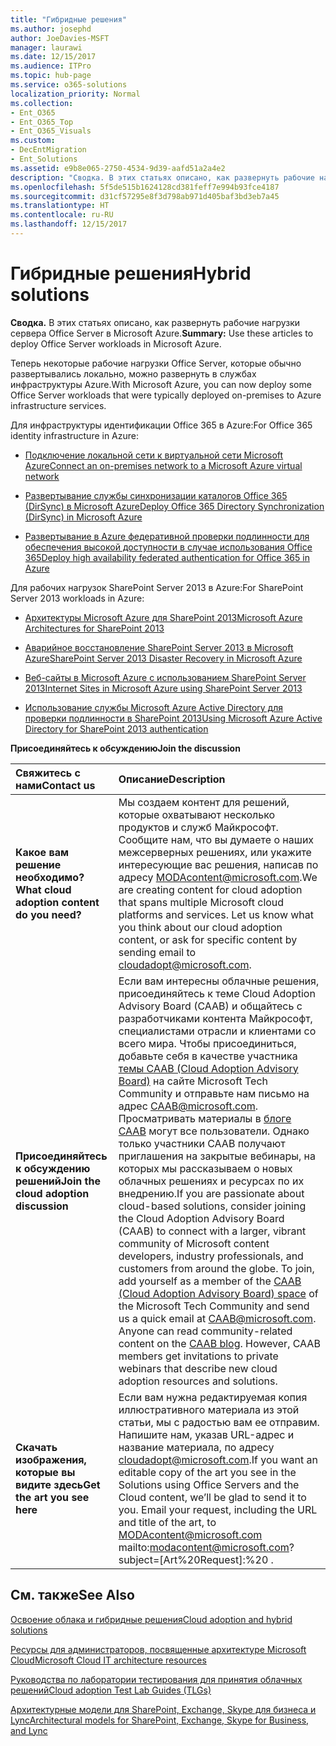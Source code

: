 ```yaml
---
title: "Гибридные решения"
ms.author: josephd
author: JoeDavies-MSFT
manager: laurawi
ms.date: 12/15/2017
ms.audience: ITPro
ms.topic: hub-page
ms.service: o365-solutions
localization_priority: Normal
ms.collection:
- Ent_O365
- Ent_O365_Top
- Ent_O365_Visuals
ms.custom:
- DecEntMigration
- Ent_Solutions
ms.assetid: e9b8e065-2750-4534-9d39-aafd51a2a4e2
description: "Сводка. В этих статьях описано, как развернуть рабочие нагрузки сервера Office Server в Microsoft Azure."
ms.openlocfilehash: 5f5de515b1624128cd381feff7e994b93fce4187
ms.sourcegitcommit: d31cf57295e8f3d798ab971d405baf3bd3eb7a45
ms.translationtype: HT
ms.contentlocale: ru-RU
ms.lasthandoff: 12/15/2017
---
```

# <a name="hybrid-solutions"></a><span data-ttu-id="abb57-103">Гибридные решения</span><span class="sxs-lookup"><span data-stu-id="abb57-103">Hybrid solutions</span></span>

 <span data-ttu-id="abb57-104">**Сводка.** В этих статьях описано, как развернуть рабочие нагрузки сервера Office Server в Microsoft Azure.</span><span class="sxs-lookup"><span data-stu-id="abb57-104">**Summary:** Use these articles to deploy Office Server workloads in Microsoft Azure.</span></span>
  
<span data-ttu-id="abb57-105">Теперь некоторые рабочие нагрузки Office Server, которые обычно развертывались локально, можно развернуть в службах инфраструктуры Azure.</span><span class="sxs-lookup"><span data-stu-id="abb57-105">With Microsoft Azure, you can now deploy some Office Server workloads that were typically deployed on-premises to Azure infrastructure services.</span></span>
  
<span data-ttu-id="abb57-106">Для инфраструктуры идентификации Office 365 в Azure:</span><span class="sxs-lookup"><span data-stu-id="abb57-106">For Office 365 identity infrastructure in Azure:</span></span>
  
- [<span data-ttu-id="abb57-107">Подключение локальной сети к виртуальной сети Microsoft Azure</span><span class="sxs-lookup"><span data-stu-id="abb57-107">Connect an on-premises network to a Microsoft Azure virtual network</span></span>](connect-an-on-premises-network-to-a-microsoft-azure-virtual-network.md)
    
- [<span data-ttu-id="abb57-108">Развертывание службы синхронизации каталогов Office 365 (DirSync) в Microsoft Azure</span><span class="sxs-lookup"><span data-stu-id="abb57-108">Deploy Office 365 Directory Synchronization (DirSync) in Microsoft Azure</span></span>](deploy-office-365-directory-synchronization-dirsync-in-microsoft-azure.md)
    
- [<span data-ttu-id="abb57-109">Развертывание в Azure федеративной проверки подлинности для обеспечения высокой доступности в случае использования Office 365</span><span class="sxs-lookup"><span data-stu-id="abb57-109">Deploy high availability federated authentication for Office 365 in Azure</span></span>](deploy-high-availability-federated-authentication-for-office-365-in-azure.md)
    
<span data-ttu-id="abb57-110">Для рабочих нагрузок SharePoint Server 2013 в Azure:</span><span class="sxs-lookup"><span data-stu-id="abb57-110">For SharePoint Server 2013 workloads in Azure:</span></span>
  
- [<span data-ttu-id="abb57-111">Архитектуры Microsoft Azure для SharePoint 2013</span><span class="sxs-lookup"><span data-stu-id="abb57-111">Microsoft Azure Architectures for SharePoint 2013</span></span>](microsoft-azure-architectures-for-sharepoint-2013.md)
    
- [<span data-ttu-id="abb57-112">Аварийное восстановление SharePoint Server 2013 в Microsoft Azure</span><span class="sxs-lookup"><span data-stu-id="abb57-112">SharePoint Server 2013 Disaster Recovery in Microsoft Azure</span></span>](sharepoint-server-2013-disaster-recovery-in-microsoft-azure.md)
    
- [<span data-ttu-id="abb57-113">Веб-сайты в Microsoft Azure с использованием SharePoint Server 2013</span><span class="sxs-lookup"><span data-stu-id="abb57-113">Internet Sites in Microsoft Azure using SharePoint Server 2013</span></span>](internet-sites-in-microsoft-azure-using-sharepoint-server-2013.md)
    
- [<span data-ttu-id="abb57-114">Использование службы Microsoft Azure Active Directory для проверки подлинности в SharePoint 2013</span><span class="sxs-lookup"><span data-stu-id="abb57-114">Using Microsoft Azure Active Directory for SharePoint 2013 authentication</span></span>](using-microsoft-azure-active-directory-for-sharepoint-2013-authentication.md)
    
<span data-ttu-id="abb57-115">**Присоединяйтесь к обсуждению**</span><span class="sxs-lookup"><span data-stu-id="abb57-115">**Join the discussion**</span></span>

|<span data-ttu-id="abb57-116">**Свяжитесь с нами**</span><span class="sxs-lookup"><span data-stu-id="abb57-116">**Contact us**</span></span>|<span data-ttu-id="abb57-117">**Описание**</span><span class="sxs-lookup"><span data-stu-id="abb57-117">**Description**</span></span>|
|:-----|:-----|
|<span data-ttu-id="abb57-118">**Какое вам решение необходимо?**</span><span class="sxs-lookup"><span data-stu-id="abb57-118">**What cloud adoption content do you need?**</span></span> <br/> |<span data-ttu-id="abb57-p101">Мы создаем контент для решений, которые охватывают несколько продуктов и служб Майкрософт. Сообщите нам, что вы думаете о наших межсерверных решениях, или укажите интересующие вас решения, написав по адресу [MODAcontent@microsoft.com](mailto:cloudadopt@microsoft.com?Subject=[Cloud%20Adoption%20Content%20Feedback]:%20).</span><span class="sxs-lookup"><span data-stu-id="abb57-p101">We are creating content for cloud adoption that spans multiple Microsoft cloud platforms and services. Let us know what you think about our cloud adoption content, or ask for specific content by sending email to [cloudadopt@microsoft.com](mailto:cloudadopt@microsoft.com?Subject=[Cloud%20Adoption%20Content%20Feedback]:%20).  </span></span><br/> |
|<span data-ttu-id="abb57-121">**Присоединяйтесь к обсуждению решений**</span><span class="sxs-lookup"><span data-stu-id="abb57-121">**Join the cloud adoption discussion**</span></span> <br/> |<span data-ttu-id="abb57-p102">Если вам интересны облачные решения, присоединяйтесь к теме Cloud Adoption Advisory Board (CAAB) и общайтесь с разработчиками контента Майкрософт, специалистами отрасли и клиентами со всего мира. Чтобы присоединиться, добавьте себя в качестве участника [темы CAAB (Cloud Adoption Advisory Board)](https://aka.ms/caab) на сайте Microsoft Tech Community и отправьте нам письмо на адрес [CAAB@microsoft.com](mailto:caab@microsoft.com?Subject=I%20just%20joined%20the%20Cloud%20Adoption%20Advisory%20Board!). Просматривать материалы в [блоге CAAB](https://blogs.technet.com/b/solutions_advisory_board/) могут все пользователи. Однако только участники CAAB получают приглашения на закрытые вебинары, на которых мы рассказываем о новых облачных решениях и ресурсах по их внедрению.</span><span class="sxs-lookup"><span data-stu-id="abb57-p102">If you are passionate about cloud-based solutions, consider joining the Cloud Adoption Advisory Board (CAAB) to connect with a larger, vibrant community of Microsoft content developers, industry professionals, and customers from around the globe. To join, add yourself as a member of the [CAAB (Cloud Adoption Advisory Board) space](https://aka.ms/caab) of the Microsoft Tech Community and send us a quick email at [CAAB@microsoft.com](mailto:caab@microsoft.com?Subject=I%20just%20joined%20the%20Cloud%20Adoption%20Advisory%20Board!). Anyone can read community-related content on the [CAAB blog](https://blogs.technet.com/b/solutions_advisory_board/). However, CAAB members get invitations to private webinars that describe new cloud adoption resources and solutions.  </span></span><br/> |
|<span data-ttu-id="abb57-125">**Скачать изображения, которые вы видите здесь**</span><span class="sxs-lookup"><span data-stu-id="abb57-125">**Get the art you see here**</span></span> <br/> |<span data-ttu-id="abb57-p103">Если вам нужна редактируемая копия иллюстративного материала из этой статьи, мы с радостью вам ее отправим. Напишите нам, указав URL-адрес и название материала, по адресу [cloudadopt@microsoft.com](mailto:cloudadopt@microsoft.com?subject=[Art%20Request]:%20).</span><span class="sxs-lookup"><span data-stu-id="abb57-p103">If you want an editable copy of the art you see in the Solutions using Office Servers and the Cloud content, we’ll be glad to send it to you. Email your request, including the URL and title of the art, to  MODAcontent@microsoft.com mailto:modacontent@microsoft.com?subject=[Art%20Request]:%20 .</span></span><br/> |
   
## <a name="see-also"></a><span data-ttu-id="abb57-128">См. также</span><span class="sxs-lookup"><span data-stu-id="abb57-128">See Also</span></span>

[<span data-ttu-id="abb57-129">Освоение облака и гибридные решения</span><span class="sxs-lookup"><span data-stu-id="abb57-129">Cloud adoption and hybrid solutions</span></span>](cloud-adoption-and-hybrid-solutions.md)
  
[<span data-ttu-id="abb57-130">Ресурсы для администраторов, посвященные архитектуре Microsoft Cloud</span><span class="sxs-lookup"><span data-stu-id="abb57-130">Microsoft Cloud IT architecture resources</span></span>](microsoft-cloud-it-architecture-resources.md)
  
[<span data-ttu-id="abb57-131">Руководства по лаборатории тестирования для принятия облачных решений</span><span class="sxs-lookup"><span data-stu-id="abb57-131">Cloud adoption Test Lab Guides (TLGs)</span></span>](cloud-adoption-test-lab-guides-tlgs.md)
  
[<span data-ttu-id="abb57-132">Архитектурные модели для SharePoint, Exchange, Skype для бизнеса и Lync</span><span class="sxs-lookup"><span data-stu-id="abb57-132">Architectural models for SharePoint, Exchange, Skype for Business, and Lync</span></span>](architectural-models-for-sharepoint-exchange-skype-for-business-and-lync.md)


